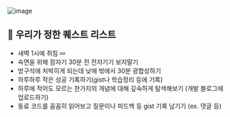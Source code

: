 ![image](https://i.pinimg.com/originals/d1/42/d8/d142d89bfa82d392ecac4455354fce32.jpg)

## 💬 우리가 정한 퀘스트 리스트
- 새벽 1시에 취침 💤
- 숙면을 위해 잠자기 30분 전 전자기기 보지말기
- 방구석에 처박히게 되는데 낮에 밖에서 30분 광합성하기
- 하루하루 작은 성공 기록하기(gist나 학습정리 등에 기록)
- 하루에 적어도 모르는 한가지의 개념에 대해 깊숙하게 탐색해보기 (개발 블로그에 업로드하기)
- 동료 코드를 꼼꼼히 읽어보고 질문이나 피드백 등 gist 기록 남기기 (ex. 댓글 등)
